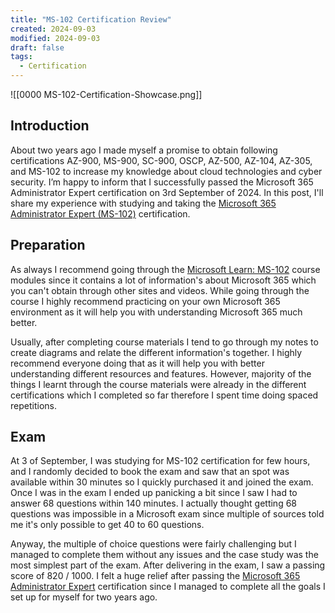 ```yaml
---
title: "MS-102 Certification Review"
created: 2024-09-03
modified: 2024-09-03
draft: false
tags:
  - Certification
---
```

![[0000 MS-102-Certification-Showcase.png]]

## Introduction

About two years ago I made myself a promise to obtain following certifications AZ-900, MS-900, SC-900, OSCP, AZ-500, AZ-104, AZ-305, and MS-102 to increase my knowledge about cloud technologies and cyber security. I’m happy to inform that I successfully passed the Microsoft 365 Administrator Expert certification on 3rd September of 2024. In this post, I'll share my experience with studying and taking the [Microsoft 365 Administrator Expert (MS-102)](https://learn.microsoft.com/en-us/users/husenjan/credentials/f6b075b311d35955) certification. 

## Preparation

As always I recommend going through the [Microsoft Learn: MS-102](https://learn.microsoft.com/en-us/credentials/certifications/exams/ms-102/) course modules since it contains a lot of information's about Microsoft 365 which you can't obtain through other sites and videos. While going through the course I highly recommend practicing on your own Microsoft 365 environment as it will help you with understanding Microsoft 365 much better. 

Usually, after completing course materials I tend to go through my notes to create diagrams and relate the different information's together. I highly recommend everyone doing that as it will help you with better understanding different resources and features. However, majority of the things I learnt through the course materials were already in the different certifications which I completed so far therefore I spent time doing spaced repetitions. 

## Exam

At 3 of September, I was studying for MS-102 certification for few hours, and I randomly decided to book the exam and saw that an spot was available within 30 minutes so I quickly purchased it and joined the exam. Once I was in the exam I ended up panicking a bit since I saw I had to answer 68 questions within 140 minutes. I actually thought getting 68 questions was impossible in a Microsoft exam since multiple of sources told me it's only possible to get 40 to 60 questions. 

Anyway, the multiple of choice questions were fairly challenging but I managed to complete them without any issues and the case study was the most simplest part of the exam. After delivering in the exam, I saw a passing score of 820 / 1000.  I felt a huge relief after passing the [Microsoft 365 Administrator Expert](https://learn.microsoft.com/en-us/users/husenjan/credentials/f6b075b311d35955) certification since I managed to complete all the goals I set up for myself for two years ago.